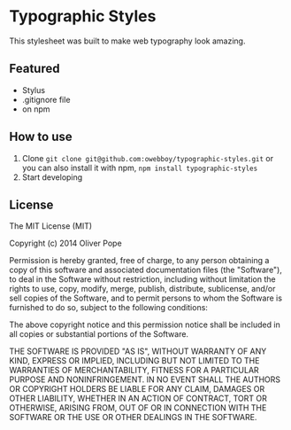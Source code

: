 # Typographic Styles

This stylesheet was built to make web typography look amazing.

## Featured

- Stylus
- .gitignore file
- on npm

## How to use

1. Clone `git clone git@github.com:owebboy/typographic-styles.git` or you can also install it with npm, `npm install typographic-styles`
2. Start developing

## License
The MIT License (MIT)

Copyright (c) 2014 Oliver Pope

Permission is hereby granted, free of charge, to any person obtaining a copy
of this software and associated documentation files (the "Software"), to deal
in the Software without restriction, including without limitation the rights
to use, copy, modify, merge, publish, distribute, sublicense, and/or sell
copies of the Software, and to permit persons to whom the Software is
furnished to do so, subject to the following conditions:

The above copyright notice and this permission notice shall be included in
all copies or substantial portions of the Software.

THE SOFTWARE IS PROVIDED "AS IS", WITHOUT WARRANTY OF ANY KIND, EXPRESS OR
IMPLIED, INCLUDING BUT NOT LIMITED TO THE WARRANTIES OF MERCHANTABILITY,
FITNESS FOR A PARTICULAR PURPOSE AND NONINFRINGEMENT. IN NO EVENT SHALL THE
AUTHORS OR COPYRIGHT HOLDERS BE LIABLE FOR ANY CLAIM, DAMAGES OR OTHER
LIABILITY, WHETHER IN AN ACTION OF CONTRACT, TORT OR OTHERWISE, ARISING FROM,
OUT OF OR IN CONNECTION WITH THE SOFTWARE OR THE USE OR OTHER DEALINGS IN
THE SOFTWARE.